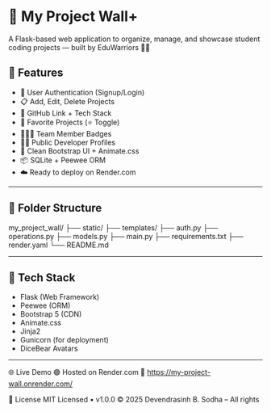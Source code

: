 # 🧱 My Project Wall+

A Flask-based web application to organize, manage, and showcase student coding projects — built by EduWarriors 👨‍💻

## 🚀 Features

- 👥 User Authentication (Signup/Login)
- 📋 Add, Edit, Delete Projects
- 🔗 GitHub Link + Tech Stack
- 🌟 Favorite Projects (⭐ Toggle)
- 👨‍👧‍👦 Team Member Badges
- 🧑‍🎓 Public Developer Profiles
- 🧩 Clean Bootstrap UI + Animate.css
- 📦 SQLite + Peewee ORM
- ☁️ Ready to deploy on Render.com

---

## 📂 Folder Structure

my_project_wall/
├── static/
├── templates/
├── auth.py
├── operations.py
├── models.py
├── main.py
├── requirements.txt
├── render.yaml
└── README.md

---

## 🧰 Tech Stack

- Flask (Web Framework)
- Peewee (ORM)
- Bootstrap 5 (CDN)
- Animate.css
- Jinja2
- Gunicorn (for deployment)
- DiceBear Avatars

---

🌐 Live Demo
🟢 Hosted on Render.com
🔗 https://my-project-wall.onrender.com/

📃 License
MIT Licensed • v1.0.0
© 2025 Devendrasinh B. Sodha – All rights 
